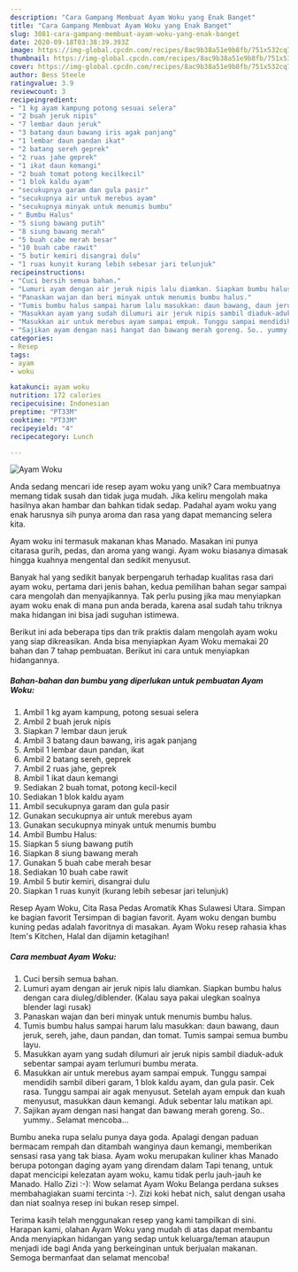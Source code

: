 ```yaml
---
description: "Cara Gampang Membuat Ayam Woku yang Enak Banget"
title: "Cara Gampang Membuat Ayam Woku yang Enak Banget"
slug: 3081-cara-gampang-membuat-ayam-woku-yang-enak-banget
date: 2020-09-18T03:38:39.393Z
image: https://img-global.cpcdn.com/recipes/8ac9b38a51e9b8fb/751x532cq70/ayam-woku-foto-resep-utama.jpg
thumbnail: https://img-global.cpcdn.com/recipes/8ac9b38a51e9b8fb/751x532cq70/ayam-woku-foto-resep-utama.jpg
cover: https://img-global.cpcdn.com/recipes/8ac9b38a51e9b8fb/751x532cq70/ayam-woku-foto-resep-utama.jpg
author: Bess Steele
ratingvalue: 3.9
reviewcount: 3
recipeingredient:
- "1 kg ayam kampung potong sesuai selera"
- "2 buah jeruk nipis"
- "7 lembar daun jeruk"
- "3 batang daun bawang iris agak panjang"
- "1 lembar daun pandan ikat"
- "2 batang sereh geprek"
- "2 ruas jahe geprek"
- "1 ikat daun kemangi"
- "2 buah tomat potong kecilkecil"
- "1 blok kaldu ayam"
- "secukupnya garam dan gula pasir"
- "secukupnya air untuk merebus ayam"
- "secukupnya minyak untuk menumis bumbu"
- " Bumbu Halus"
- "5 siung bawang putih"
- "8 siung bawang merah"
- "5 buah cabe merah besar"
- "10 buah cabe rawit"
- "5 butir kemiri disangrai dulu"
- "1 ruas kunyit kurang lebih sebesar jari telunjuk"
recipeinstructions:
- "Cuci bersih semua bahan."
- "Lumuri ayam dengan air jeruk nipis lalu diamkan. Siapkan bumbu halus dengan cara diuleg/diblender. (Kalau saya pakai ulegkan soalnya blender lagi rusak)"
- "Panaskan wajan dan beri minyak untuk menumis bumbu halus."
- "Tumis bumbu halus sampai harum lalu masukkan: daun bawang, daun jeruk, sereh, jahe, daun pandan, dan tomat. Tumis sampai semua bumbu layu."
- "Masukkan ayam yang sudah dilumuri air jeruk nipis sambil diaduk-aduk sebentar sampai ayam terlumuri bumbu merata."
- "Masukkan air untuk merebus ayam sampai empuk. Tunggu sampai mendidih sambil diberi garam, 1 blok kaldu ayam, dan gula pasir. Cek rasa. Tunggu sampai air agak menyusut. Setelah ayam empuk dan kuah menyusut, masukkan daun kemangi. Aduk sebentar lalu matikan api."
- "Sajikan ayam dengan nasi hangat dan bawang merah goreng. So.. yummy.. Selamat mencoba..."
categories:
- Resep
tags:
- ayam
- woku

katakunci: ayam woku 
nutrition: 172 calories
recipecuisine: Indonesian
preptime: "PT33M"
cooktime: "PT33M"
recipeyield: "4"
recipecategory: Lunch

---
```



![Ayam Woku](https://img-global.cpcdn.com/recipes/8ac9b38a51e9b8fb/751x532cq70/ayam-woku-foto-resep-utama.jpg)

Anda sedang mencari ide resep ayam woku yang unik? Cara membuatnya memang tidak susah dan tidak juga mudah. Jika keliru mengolah maka hasilnya akan hambar dan bahkan tidak sedap. Padahal ayam woku yang enak harusnya sih punya aroma dan rasa yang dapat memancing selera kita.

Ayam woku ini termasuk makanan khas Manado. Masakan ini punya citarasa gurih, pedas, dan aroma yang wangi. Ayam woku biasanya dimasak hingga kuahnya mengental dan sedikit menyusut.

Banyak hal yang sedikit banyak berpengaruh terhadap kualitas rasa dari ayam woku, pertama dari jenis bahan, kedua pemilihan bahan segar sampai cara mengolah dan menyajikannya. Tak perlu pusing jika mau menyiapkan ayam woku enak di mana pun anda berada, karena asal sudah tahu triknya maka hidangan ini bisa jadi suguhan istimewa.


Berikut ini ada beberapa tips dan trik praktis dalam mengolah ayam woku yang siap dikreasikan. Anda bisa menyiapkan Ayam Woku memakai 20 bahan dan 7 tahap pembuatan. Berikut ini cara untuk menyiapkan hidangannya.

<!--inarticleads1-->

##### Bahan-bahan dan bumbu yang diperlukan untuk pembuatan Ayam Woku:

1. Ambil 1 kg ayam kampung, potong sesuai selera
1. Ambil 2 buah jeruk nipis
1. Siapkan 7 lembar daun jeruk
1. Ambil 3 batang daun bawang, iris agak panjang
1. Ambil 1 lembar daun pandan, ikat
1. Ambil 2 batang sereh, geprek
1. Ambil 2 ruas jahe, geprek
1. Ambil 1 ikat daun kemangi
1. Sediakan 2 buah tomat, potong kecil-kecil
1. Sediakan 1 blok kaldu ayam
1. Ambil secukupnya garam dan gula pasir
1. Gunakan secukupnya air untuk merebus ayam
1. Gunakan secukupnya minyak untuk menumis bumbu
1. Ambil  Bumbu Halus:
1. Siapkan 5 siung bawang putih
1. Siapkan 8 siung bawang merah
1. Gunakan 5 buah cabe merah besar
1. Sediakan 10 buah cabe rawit
1. Ambil 5 butir kemiri, disangrai dulu
1. Siapkan 1 ruas kunyit (kurang lebih sebesar jari telunjuk)


Resep Ayam Woku, Cita Rasa Pedas Aromatik Khas Sulawesi Utara. Simpan ke bagian favorit Tersimpan di bagian favorit. Ayam woku dengan bumbu kuning pedas adalah favoritnya di masakan. Ayam Woku resep rahasia khas Item&#39;s Kitchen, Halal dan dijamin ketagihan! 

<!--inarticleads2-->

##### Cara membuat Ayam Woku:

1. Cuci bersih semua bahan.
1. Lumuri ayam dengan air jeruk nipis lalu diamkan. Siapkan bumbu halus dengan cara diuleg/diblender. (Kalau saya pakai ulegkan soalnya blender lagi rusak)
1. Panaskan wajan dan beri minyak untuk menumis bumbu halus.
1. Tumis bumbu halus sampai harum lalu masukkan: daun bawang, daun jeruk, sereh, jahe, daun pandan, dan tomat. Tumis sampai semua bumbu layu.
1. Masukkan ayam yang sudah dilumuri air jeruk nipis sambil diaduk-aduk sebentar sampai ayam terlumuri bumbu merata.
1. Masukkan air untuk merebus ayam sampai empuk. Tunggu sampai mendidih sambil diberi garam, 1 blok kaldu ayam, dan gula pasir. Cek rasa. Tunggu sampai air agak menyusut. Setelah ayam empuk dan kuah menyusut, masukkan daun kemangi. Aduk sebentar lalu matikan api.
1. Sajikan ayam dengan nasi hangat dan bawang merah goreng. So.. yummy.. Selamat mencoba...


Bumbu aneka rupa selalu punya daya goda. Apalagi dengan paduan bermacam rempah dan ditambah wanginya daun kemangi, memberikan sensasi rasa yang tak biasa. Ayam woku merupakan kuliner khas Manado berupa potongan daging ayam yang direndam dalam Tapi tenang, untuk dapat mencicipi kelezatan ayam woku, kamu tidak perlu jauh-jauh ke Manado. Hallo Zizi :-): Wow selamat Ayam Woku Belanga perdana sukses membahagiakan suami tercinta :-). Zizi koki hebat nich, salut dengan usaha dan niat soalnya resep ini bukan resep simpel. 

Terima kasih telah menggunakan resep yang kami tampilkan di sini. Harapan kami, olahan Ayam Woku yang mudah di atas dapat membantu Anda menyiapkan hidangan yang sedap untuk keluarga/teman ataupun menjadi ide bagi Anda yang berkeinginan untuk berjualan makanan. Semoga bermanfaat dan selamat mencoba!
